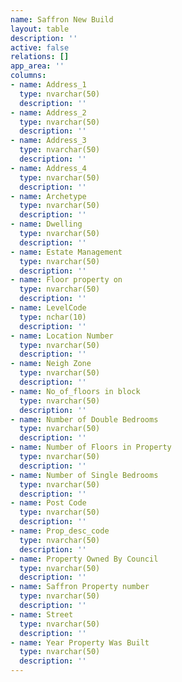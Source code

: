 ```yaml
---
name: Saffron New Build
layout: table
description: ''
active: false
relations: []
app_area: ''
columns:
- name: Address_1
  type: nvarchar(50)
  description: ''
- name: Address_2
  type: nvarchar(50)
  description: ''
- name: Address_3
  type: nvarchar(50)
  description: ''
- name: Address_4
  type: nvarchar(50)
  description: ''
- name: Archetype
  type: nvarchar(50)
  description: ''
- name: Dwelling
  type: nvarchar(50)
  description: ''
- name: Estate Management
  type: nvarchar(50)
  description: ''
- name: Floor property on
  type: nvarchar(50)
  description: ''
- name: LevelCode
  type: nchar(10)
  description: ''
- name: Location Number
  type: nvarchar(50)
  description: ''
- name: Neigh Zone
  type: nvarchar(50)
  description: ''
- name: No_of_floors in block
  type: nvarchar(50)
  description: ''
- name: Number of Double Bedrooms
  type: nvarchar(50)
  description: ''
- name: Number of Floors in Property
  type: nvarchar(50)
  description: ''
- name: Number of Single Bedrooms
  type: nvarchar(50)
  description: ''
- name: Post Code
  type: nvarchar(50)
  description: ''
- name: Prop_desc_code
  type: nvarchar(50)
  description: ''
- name: Property Owned By Council
  type: nvarchar(50)
  description: ''
- name: Saffron Property number
  type: nvarchar(50)
  description: ''
- name: Street
  type: nvarchar(50)
  description: ''
- name: Year Property Was Built
  type: nvarchar(50)
  description: ''
---
```


